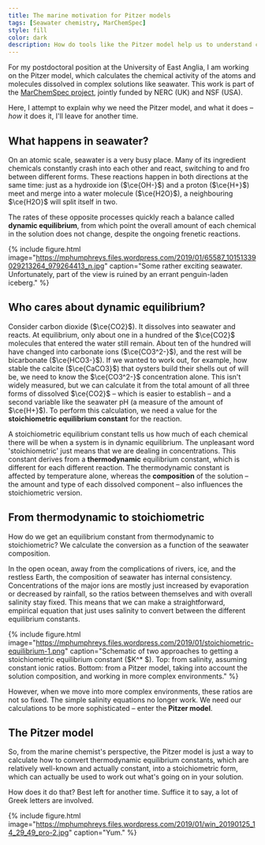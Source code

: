 ```yaml
---
title: The marine motivation for Pitzer models
tags: [Seawater chemistry, MarChemSpec]
style: fill
color: dark
description: How do tools like the Pitzer model help us to understand chemical equilibria in seawater?
---
```


<script type="text/x-mathjax-config">
MathJax.Hub.Config({tex2jax: {inlineMath: [['$','$'], ['\\(','\\)']]}});
MathJax.Ajax.config.path["mhchem"] =
  "https://cdnjs.cloudflare.com/ajax/libs/mathjax-mhchem/3.3.2";
MathJax.Hub.Config({TeX: {extensions: ["[mhchem]/mhchem.js"]}});
</script><script src='https://cdnjs.cloudflare.com/ajax/libs/mathjax/2.7.5/MathJax.js?config=TeX-MML-AM_CHTML' async></script>

For my postdoctoral position at the University of East Anglia, I am working on the Pitzer model, which calculates the chemical activity of the atoms and molecules dissolved in complex solutions like seawater. This work is part of the [MarChemSpec project](http://marchemspec.org/), jointly funded by NERC (UK) and NSF (USA).

Here, I attempt to explain why we need the Pitzer model, and what it does – *how* it does it, I'll leave for another time.

## What happens in seawater?

On an atomic scale, seawater is a very busy place. Many of its ingredient chemicals constantly crash into each other and react, switching to and fro between different forms. These reactions happen in both directions at the same time: just as a hydroxide ion ($\ce{OH-}$) and a proton ($\ce{H+}$) meet and merge into a water molecule ($\ce{H2O}$), a neighbouring $\ce{H2O}$ will split itself in two.

The rates of these opposite processes quickly reach a balance called **dynamic equilibrium**, from which point the overall amount of each chemical in the solution does not change, despite the ongoing frenetic reactions.

{% include figure.html image="https://mphumphreys.files.wordpress.com/2019/01/65587_10151339029213264_979264413_n.jpg" caption="Some rather exciting seawater. Unfortunately, part of the view is ruined by an errant penguin-laden iceberg." %}

## Who cares about dynamic equilibrium?

Consider carbon dioxide ($\ce{CO2}$). It dissolves into seawater and reacts. At equilibrium, only about one in a hundred of the $\ce{CO2}$ molecules that entered the water still remain. About ten of the hundred will have changed into carbonate ions ($\ce{CO3^2-}$), and the rest will be bicarbonate ($\ce{HCO3-}$). If we wanted to work out, for example, how stable the calcite ($\ce{CaCO3}$) that oysters build their shells out of will be, we need to know the $\ce{CO3^2-}$ concentration alone. This isn't widely measured, but we can calculate it from the total amount of all three forms of dissolved $\ce{CO2}$ – which is easier to establish – and a second variable like the seawater pH (a measure of the amount of $\ce{H+}$). To perform this calculation, we need a value for the **stoichiometric equilibrium constant** for the reaction.

A stoichiometric equilibrium constant tells us how much of each chemical there will be when a system is in dynamic equilibrium. The unpleasant word 'stoichiometric' just means that we are dealing in concentrations. This constant derives from a **thermodynamic** equilibrium constant, which is different for each different reaction. The thermodynamic constant is affected by temperature alone, whereas the **composition** of the solution –  the amount and type of each dissolved component – also influences the stoichiometric version.

## From thermodynamic to stoichiometric

How do we get an equilibrium constant from thermodynamic to stoichiometric? We calculate the conversion as a function of the seawater composition.

In the open ocean, away from the complications of rivers, ice, and the restless Earth, the composition of seawater has internal consistency. Concentrations of the major ions are mostly just increased by evaporation or decreased by rainfall, so the ratios between themselves and with overall salinity stay fixed. This means that we can make a straightforward, empirical equation that just uses salinity to convert between the different equilibrium constants.

{% include figure.html image="https://mphumphreys.files.wordpress.com/2019/01/stoichiometric-equilibrium-1.png" caption="Schematic of two approaches to getting a stoichiometric equilibrium constant ($K^* $). Top: from salinity, assuming constant ionic ratios. Bottom: from a Pitzer model, taking into account the solution composition, and working in more complex environments." %}

However, when we move into more complex environments, these ratios are not so fixed. The simple salinity equations no longer work. We need our calculations to be more sophisticated – enter the **Pitzer model**.

## The Pitzer model

So, from the marine chemist's perspective, the Pitzer model is just a way to calculate how to convert thermodynamic equilibrium constants, which are relatively well-known and actually constant, into a stoichiometric form, which can actually be used to work out what's going on in your solution.

How does it do that? Best left for another time. Suffice it to say, a lot of Greek letters are involved.

{% include figure.html image="https://mphumphreys.files.wordpress.com/2019/01/win_20190125_14_29_49_pro-2.jpg" caption="Yum." %}
